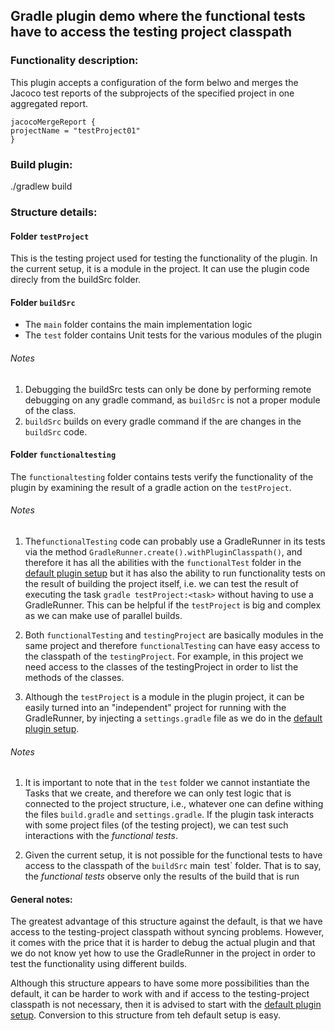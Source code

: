 ## Gradle plugin demo where the functional tests have to access the testing project classpath

### Functionality description:
This plugin accepts a configuration of the form belwo and merges the Jacoco test reports of the 
subprojects of the specified project in one aggregated report.
```
jacocoMergeReport {
projectName = "testProject01"
}
```

### Build plugin:
./gradlew build

### Structure details:

#### Folder `testProject`
This is the testing project used for testing the functionality of the plugin. In the current setup,
it is a module in the project. It can use the plugin code direcly from the buildSrc folder.


#### Folder `buildSrc`
* The  `main` folder contains the main implementation logic
* The `test` folder contains Unit tests for the various modules of the plugin

###### Notes
1. Debugging the buildSrc tests can only be done by performing remote debugging on any gradle command,
as `buildSrc` is not a proper module of the class. 
2. `buildSrc` builds on every gradle command if the are changes in the `buildSrc` code.


#### Folder `functionaltesting` 

The `functionaltesting` folder contains tests verify the functionality of the plugin by examining
the result of a gradle action on the `testProject`.

###### Notes

1. The`functionalTesting` code can probably use a GradleRunner in its tests via the method 
`GradleRunner.create().withPluginClasspath()`, and therefore it has all 
the abilities with the `functionalTest` folder in the 
[default plugin setup](https://github.com/axthosarouris/gradle-plugin-no-test-project-dependencies)
but it has also the ability to run functionality tests on the result of building the project itself, 
i.e. we can test the result of executing the task `gradle testProject:<task>` without having to use 
a GradleRunner. This can be helpful if the `testProject` is big and complex as we can make use of 
parallel builds. 

2. Both  `functionalTesting` and `testingProject` are basically  modules in the same project and therefore 
`functionalTesting` can have easy access to the classpath of the `testingProject`. For example, in
this project we need access to the classes of the testingProject in order to list the methods of the classes.

3. Although the `testProject` is a module in the plugin project, it can be easily turned into 
  an "independent" project for running with the GradleRunner, by injecting a `settings.gradle` file
  as we do in the [default plugin setup](https://github.com/axthosarouris/gradle-plugin-no-test-project-dependencies).

###### Notes

1. It is important to note that in the `test` folder we cannot instantiate the Tasks that we create, 
   and therefore we can only test logic that is connected to the project structure, i.e., whatever
   one can define withing the files `build.gradle` and `settings.gradle`. If the plugin task interacts
   with some project files (of the testing project), we can test such interactions with the
   *functional tests*.

2. Given the current setup, it is not possible for the functional tests to have access to the
classpath of the `buildSrc` main` `test` folder. That is to say, the *functional tests* observe only
the results of the build that is run 



#### General notes:

The greatest advantage of this structure against the default, is that we have access to the 
testing-project classpath without syncing problems. However, it comes with the price that it is harder
to debug the actual plugin and that we do not know yet how to use the GradleRunner in the project
in order to test the functionality using different builds.

Although this structure appears to have some more possibilities than the default, it can be harder 
to work with and if access to the testing-project classpath is not necessary, then it is advised 
to start with the [default plugin setup](https://github.com/axthosarouris/gradle-plugin-no-test-project-dependencies).
Conversion to this structure from teh default setup is easy.



